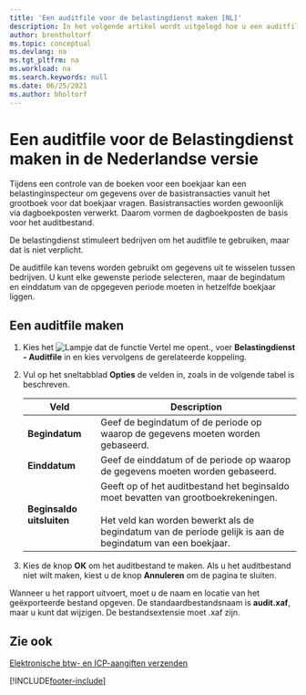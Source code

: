 ```yaml
---
title: 'Een auditfile voor de belastingdienst maken [NL]'
description: In het volgende artikel wordt uitgelegd hoe u een auditfile voor de Belastingdienst maakt met de Nederlandse versie van Business Central.
author: brentholtorf
ms.topic: conceptual
ms.devlang: na
ms.tgt_pltfrm: na
ms.workload: na
ms.search.keywords: null
ms.date: 06/25/2021
ms.author: bholtorf
---
```

# Een auditfile voor de Belastingdienst maken in de Nederlandse versie
Tijdens een controle van de boeken voor een boekjaar kan een belastinginspecteur om gegevens over de basistransacties vanuit het grootboek voor dat boekjaar vragen. Basistransacties worden gewoonlijk via dagboekposten verwerkt. Daarom vormen de dagboekposten de basis voor het auditbestand.  

 De belastingdienst stimuleert bedrijven om het auditfile te gebruiken, maar dat is niet verplicht.  

 De auditfile kan tevens worden gebruikt om gegevens uit te wisselen tussen bedrijven. U kunt elke gewenste periode selecteren, maar de begindatum en einddatum van de opgegeven periode moeten in hetzelfde boekjaar liggen.  

## Een auditfile maken  

1.  Kies het ![Lampje dat de functie Vertel me opent.](../../media/ui-search/search_small.png "Vertel me wat u wilt doen"), voer **Belastingdienst - Auditfile** in en kies vervolgens de gerelateerde koppeling.  
2.  Vul op het sneltabblad **Opties** de velden in, zoals in de volgende tabel is beschreven.  

    |Veld|Description|  
    |---------------------------------|---------------------------------------|  
    |**Begindatum**|Geef de begindatum of de periode op waarop de gegevens moeten worden gebaseerd.|  
    |**Einddatum**|Geef de einddatum of de periode op waarop de gegevens moeten worden gebaseerd.|  
    |**Beginsaldo uitsluiten**|Geeft op of het auditbestand het beginsaldo moet bevatten van grootboekrekeningen.<br /><br /> Het veld kan worden bewerkt als de begindatum van de periode gelijk is aan de begindatum van een boekjaar.|  

3.  Kies de knop **OK** om het auditbestand te maken. Als u het auditbestand niet wilt maken, kiest u de knop **Annuleren** om de pagina te sluiten.  

Wanneer u het rapport uitvoert, moet u de naam en locatie van het geëxporteerde bestand opgeven. De standaardbestandsnaam is **audit.xaf**, maar u kunt dat wijzigen. De bestandsextensie moet .xaf zijn.  

## Zie ook  
 [Elektronische btw- en ICP-aangiften verzenden](electronic-vat-and-icp-declarations.md)


[!INCLUDE[footer-include](../../includes/footer-banner.md)]